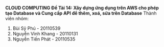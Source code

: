 **CLOUD COMPUTING
Đề Tài 14: Xây dựng ứng dụng trên AWS cho phép tạo Database và Cung cấp API để thêm, xoá, sửa trên Database**
 Thành viên nhóm:
 1. Bùi Sỹ Phú        - 20110539
 2. Nguyễn Vinh Khang - 20110131
 3. Nguyễn Tiến Phát  - 20110535
